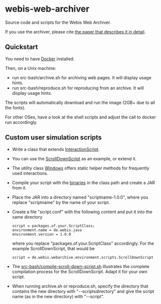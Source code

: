 webis-web-archiver
==================
Source code and scripts for the Webis Web Archiver.

If you use the archiver, please cite [the paper that describes it in detail](https://webis.de/publications.html?q=webis-web-archive#kiesel_2018c).

Quickstart
----------
You need to have [Docker](https://www.docker.com/) installed.

Then, on a Unix machine:
  - run src-bash/archive.sh for archiving web pages. It will display usage hints.
  - run src-bash/reproduce.sh for reproducing from an archive. It will display usage hints.

The scripts will automatically download and run the image (2GB+ due to all the fonts).

For other OSes, have a look at the shell scripts and adjust the call to docker run accordingly.

Custom user simulation scripts
------------------------------
  - Write a class that extends [InteractionScript](https://github.com/webis-de/webis-web-archiver/blob/master/src/de/webis/webarchive/environment/scripts/InteractionScript.java).
  - You can use the [ScrollDownScript](https://github.com/webis-de/webis-web-archiver/blob/master/src/de/webis/webarchive/environment/scripts/ScrollDownScript.java) as an example, or extend it.
  - The utility class [Windows](https://github.com/webis-de/webis-web-archiver/blob/master/src/de/webis/webarchive/environment/browsers/Windows.java) offers static helper methods for frequently used interactions.
  - Compile your script with the [binaries](https://github.com/webis-de/webis-web-archiver/releases/download/0.1.0/webis-web-archiver.jar) in the class path and create a JAR from it.
  - Place the JAR into a directory named "scriptname-1.0.0", where you replace "scriptname" by the name of your script.
  - Create a file "script.conf" with the following content and put it into the same directory
  
        script = packages.of.your.ScriptClass;
        environment.name = de.webis.java
        environment.version = 1.0.0
      
    where you replace "packages.of.your.ScriptClass" accordingly. For the example ScrollDownScript, that would be
    
        script = de.webis.webarchive.environment.scripts.ScrollDownScript
  - The [src-bash/compile-scroll-down-script.sh](src-bash/compile-scroll-down-script.sh) illustrates the complete compilation process for the ScrollDownScript. Adapt it for your own script.
  - When running archive.sh or reproduce.sh, specify the directory that contains the new directory with "--scriptsdirectory" and give the script name (as in the new directory) with "--script".

